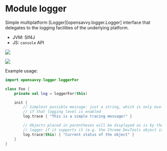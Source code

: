 # Module logger

Simple multiplatform [Logger][opensavvy.logger.Logger] interface that delegates to the logging facilities of the underlying platform.

- JVM: Slf4J
- JS: `console` API

<a href="https://search.maven.org/search?q=g:%22dev.opensavvy.pedestal%22%20AND%20a:%22logger%22"><img src="https://img.shields.io/maven-central/v/dev.opensavvy.pedestal/logger.svg?label=Maven%20Central"></a>

<a href="https://gitlab.com/opensavvy/wiki/-/blob/main/stability.md#stability-levels"><img src="https://badgen.net/static/Stability/archived/purple"></a>

Example usage:

```kotlin
import opensavvy.logger.loggerFor

class Foo {
	private val log = loggerFor(this)

	init {
		// Simplest possible message: just a string, which is only evaluated 
		// if that logging level is enabled
		log.trace { "This is a simple tracing message!" }

		// Objects placed in parentheses will be displayed as is by the
		// logger if it supports it (e.g. the Chrome DevTools object inspector)
		log.trace(this) { "Current status of the object" }
	}
}
```
